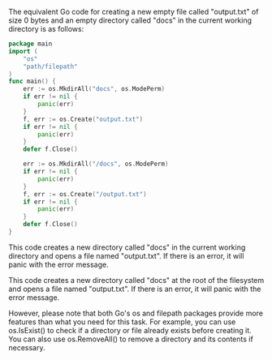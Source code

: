 The equivalent Go code for creating a new empty file called "output.txt" of size 0 bytes and an empty directory called "docs" in the current working directory is as follows:
```go
package main
import (
    "os"
    "path/filepath"
)
func main() {
    err := os.MkdirAll("docs", os.ModePerm)
    if err != nil {
        panic(err)
    }
    f, err := os.Create("output.txt")
    if err != nil {
        panic(err)
    }
    defer f.Close()

    err := os.MkdirAll("/docs", os.ModePerm)
    if err != nil {
        panic(err)
    }
    f, err := os.Create("/output.txt")
    if err != nil {
        panic(err)
    }
    defer f.Close()
}
```
This code creates a new directory called "docs" in the current working directory and opens a file named "output.txt". If there is an error, it will panic with the error message.

This code creates a new directory called "docs" at the root of the filesystem and opens a file named "output.txt". If there is an error, it will panic with the error message.

However, please note that both Go's os and filepath packages provide more features than what you need for this task. For example, you can use os.IsExist() to check if a directory or file already exists before creating it. You can also use os.RemoveAll() to remove a directory and its contents if necessary.
